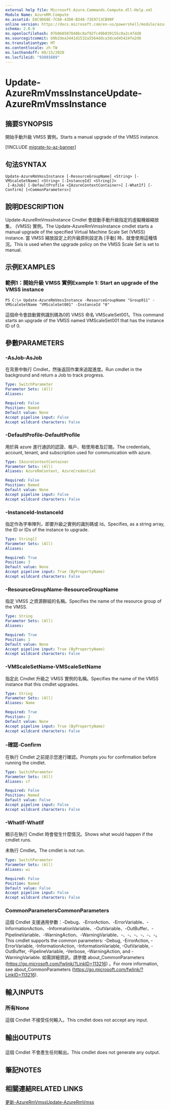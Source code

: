```yaml
---
external help file: Microsoft.Azure.Commands.Compute.dll-Help.xml
Module Name: AzureRM.Compute
ms.assetid: E8C9D68E-7C68-43D0-B348-72E9713CB99F
online version: https://docs.microsoft.com/en-us/powershell/module/azurerm.compute/update-azurermvmssinstance
schema: 2.0.0
ms.openlocfilehash: 07b068587848bc8af92fc49b039155c0a2c4fdd8
ms.sourcegitcommit: b9b2dea3441d1532a5564ddca3dced45424fe2d6
ms.translationtype: MT
ms.contentlocale: zh-TW
ms.lasthandoff: 08/15/2020
ms.locfileid: "93801689"
---
```

# <span data-ttu-id="2d2f9-101">Update-AzureRmVmssInstance</span><span class="sxs-lookup"><span data-stu-id="2d2f9-101">Update-AzureRmVmssInstance</span></span>

## <span data-ttu-id="2d2f9-102">摘要</span><span class="sxs-lookup"><span data-stu-id="2d2f9-102">SYNOPSIS</span></span>
<span data-ttu-id="2d2f9-103">開始手動升級 VMSS 實例。</span><span class="sxs-lookup"><span data-stu-id="2d2f9-103">Starts a manual upgrade of the VMSS instance.</span></span>

[!INCLUDE [migrate-to-az-banner](../../includes/migrate-to-az-banner.md)]

## <span data-ttu-id="2d2f9-104">句法</span><span class="sxs-lookup"><span data-stu-id="2d2f9-104">SYNTAX</span></span>

```
Update-AzureRmVmssInstance [-ResourceGroupName] <String> [-VMScaleSetName] <String> [-InstanceId] <String[]>
 [-AsJob] [-DefaultProfile <IAzureContextContainer>] [-WhatIf] [-Confirm] [<CommonParameters>]
```

## <span data-ttu-id="2d2f9-105">說明</span><span class="sxs-lookup"><span data-stu-id="2d2f9-105">DESCRIPTION</span></span>
<span data-ttu-id="2d2f9-106">Update-AzureRmVmssInstance Cmdlet 會啟動手動升級指定的虛擬機器縮放集， (VMSS) 實例。</span><span class="sxs-lookup"><span data-stu-id="2d2f9-106">The Update-AzureRmVmssInstance cmdlet starts a manual upgrade of the specified Virtual Machine Scale Set (VMSS) instance.</span></span>
<span data-ttu-id="2d2f9-107">當 VMSS 縮放設定上的升級原則設定為 [手動] 時，就會使用這種情況。</span><span class="sxs-lookup"><span data-stu-id="2d2f9-107">This is used when the upgrade policy on the VMSS Scale Set is set to manual.</span></span>

## <span data-ttu-id="2d2f9-108">示例</span><span class="sxs-lookup"><span data-stu-id="2d2f9-108">EXAMPLES</span></span>

### <span data-ttu-id="2d2f9-109">範例1：開始升級 VMSS 實例</span><span class="sxs-lookup"><span data-stu-id="2d2f9-109">Example 1: Start an upgrade of the VMSS instance</span></span>
```
PS C:\> Update-AzureRmVmssInstance -ResourceGroupName "Group011" -VMScaleSetName "VMScaleSet001" -InstanceId "0"
```

<span data-ttu-id="2d2f9-110">這個命令會啟動實例識別碼為0的 VMSS 命名 VMScaleSet001。</span><span class="sxs-lookup"><span data-stu-id="2d2f9-110">This command starts an upgrade of the VMSS named VMScaleSet001 that has the instance ID of 0.</span></span>

## <span data-ttu-id="2d2f9-111">參數</span><span class="sxs-lookup"><span data-stu-id="2d2f9-111">PARAMETERS</span></span>

### <span data-ttu-id="2d2f9-112">-AsJob</span><span class="sxs-lookup"><span data-stu-id="2d2f9-112">-AsJob</span></span>
<span data-ttu-id="2d2f9-113">在背景中執行 Cmdlet，然後返回作業來追蹤進度。</span><span class="sxs-lookup"><span data-stu-id="2d2f9-113">Run cmdlet in the background and return a Job to track progress.</span></span>

```yaml
Type: SwitchParameter
Parameter Sets: (All)
Aliases: 

Required: False
Position: Named
Default value: None
Accept pipeline input: False
Accept wildcard characters: False
```

### <span data-ttu-id="2d2f9-114">-DefaultProfile</span><span class="sxs-lookup"><span data-stu-id="2d2f9-114">-DefaultProfile</span></span>
<span data-ttu-id="2d2f9-115">用於與 azure 進行通訊的認證、帳戶、租使用者及訂閱。</span><span class="sxs-lookup"><span data-stu-id="2d2f9-115">The credentials, account, tenant, and subscription used for communication with azure.</span></span>

```yaml
Type: IAzureContextContainer
Parameter Sets: (All)
Aliases: AzureRmContext, AzureCredential

Required: False
Position: Named
Default value: None
Accept pipeline input: False
Accept wildcard characters: False
```

### <span data-ttu-id="2d2f9-116">-InstanceId</span><span class="sxs-lookup"><span data-stu-id="2d2f9-116">-InstanceId</span></span>
<span data-ttu-id="2d2f9-117">指定作為字串陣列，即要升級之實例的識別碼或 Id。</span><span class="sxs-lookup"><span data-stu-id="2d2f9-117">Specifies, as a string array, the ID or IDs of the instance to upgrade.</span></span>

```yaml
Type: String[]
Parameter Sets: (All)
Aliases: 

Required: True
Position: 3
Default value: None
Accept pipeline input: True (ByPropertyName)
Accept wildcard characters: False
```

### <span data-ttu-id="2d2f9-118">-ResourceGroupName</span><span class="sxs-lookup"><span data-stu-id="2d2f9-118">-ResourceGroupName</span></span>
<span data-ttu-id="2d2f9-119">指定 VMSS 之資源群組的名稱。</span><span class="sxs-lookup"><span data-stu-id="2d2f9-119">Specifies the name of the resource group of the VMSS.</span></span>

```yaml
Type: String
Parameter Sets: (All)
Aliases: 

Required: True
Position: 1
Default value: None
Accept pipeline input: True (ByPropertyName)
Accept wildcard characters: False
```

### <span data-ttu-id="2d2f9-120">-VMScaleSetName</span><span class="sxs-lookup"><span data-stu-id="2d2f9-120">-VMScaleSetName</span></span>
<span data-ttu-id="2d2f9-121">指定此 Cmdlet 升級之 VMSS 實例的名稱。</span><span class="sxs-lookup"><span data-stu-id="2d2f9-121">Specifies the name of the VMSS instance that this cmdlet upgrades.</span></span>

```yaml
Type: String
Parameter Sets: (All)
Aliases: Name

Required: True
Position: 2
Default value: None
Accept pipeline input: True (ByPropertyName)
Accept wildcard characters: False
```

### <span data-ttu-id="2d2f9-122">-確認</span><span class="sxs-lookup"><span data-stu-id="2d2f9-122">-Confirm</span></span>
<span data-ttu-id="2d2f9-123">在執行 Cmdlet 之前提示您進行確認。</span><span class="sxs-lookup"><span data-stu-id="2d2f9-123">Prompts you for confirmation before running the cmdlet.</span></span>

```yaml
Type: SwitchParameter
Parameter Sets: (All)
Aliases: cf

Required: False
Position: Named
Default value: False
Accept pipeline input: False
Accept wildcard characters: False
```

### <span data-ttu-id="2d2f9-124">-WhatIf</span><span class="sxs-lookup"><span data-stu-id="2d2f9-124">-WhatIf</span></span>
<span data-ttu-id="2d2f9-125">顯示在執行 Cmdlet 時會發生什麼情況。</span><span class="sxs-lookup"><span data-stu-id="2d2f9-125">Shows what would happen if the cmdlet runs.</span></span>

<span data-ttu-id="2d2f9-126">未執行 Cmdlet。</span><span class="sxs-lookup"><span data-stu-id="2d2f9-126">The cmdlet is not run.</span></span>

```yaml
Type: SwitchParameter
Parameter Sets: (All)
Aliases: wi

Required: False
Position: Named
Default value: False
Accept pipeline input: False
Accept wildcard characters: False
```

### <span data-ttu-id="2d2f9-127">CommonParameters</span><span class="sxs-lookup"><span data-stu-id="2d2f9-127">CommonParameters</span></span>
<span data-ttu-id="2d2f9-128">這個 Cmdlet 支援通用參數：-Debug、-ErrorAction、-ErrorVariable、-InformationAction、-InformationVariable、-OutVariable、-OutBuffer、-PipelineVariable、-WarningAction、-WarningVariable、-、-、-、-、-、-。</span><span class="sxs-lookup"><span data-stu-id="2d2f9-128">This cmdlet supports the common parameters: -Debug, -ErrorAction, -ErrorVariable, -InformationAction, -InformationVariable, -OutVariable, -OutBuffer, -PipelineVariable, -Verbose, -WarningAction, and -WarningVariable.</span></span> <span data-ttu-id="2d2f9-129">如需詳細資訊，請參閱 about_CommonParameters (https://go.microsoft.com/fwlink/?LinkID=113216) 。</span><span class="sxs-lookup"><span data-stu-id="2d2f9-129">For more information, see about_CommonParameters (https://go.microsoft.com/fwlink/?LinkID=113216).</span></span>

## <span data-ttu-id="2d2f9-130">輸入</span><span class="sxs-lookup"><span data-stu-id="2d2f9-130">INPUTS</span></span>

### <span data-ttu-id="2d2f9-131">所有</span><span class="sxs-lookup"><span data-stu-id="2d2f9-131">None</span></span>
<span data-ttu-id="2d2f9-132">這個 Cmdlet 不接受任何輸入。</span><span class="sxs-lookup"><span data-stu-id="2d2f9-132">This cmdlet does not accept any input.</span></span>

## <span data-ttu-id="2d2f9-133">輸出</span><span class="sxs-lookup"><span data-stu-id="2d2f9-133">OUTPUTS</span></span>

###  
<span data-ttu-id="2d2f9-134">這個 Cmdlet 不會產生任何輸出。</span><span class="sxs-lookup"><span data-stu-id="2d2f9-134">This cmdlet does not generate any output.</span></span>

## <span data-ttu-id="2d2f9-135">筆記</span><span class="sxs-lookup"><span data-stu-id="2d2f9-135">NOTES</span></span>

## <span data-ttu-id="2d2f9-136">相關連結</span><span class="sxs-lookup"><span data-stu-id="2d2f9-136">RELATED LINKS</span></span>

[<span data-ttu-id="2d2f9-137">更新-AzureRmVmss</span><span class="sxs-lookup"><span data-stu-id="2d2f9-137">Update-AzureRmVmss</span></span>](./Update-AzureRmVmss.md)


